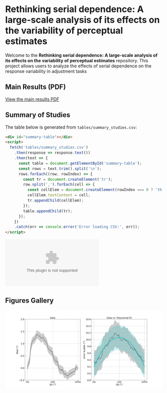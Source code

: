 
# Rethinking serial dependence: A large-scale analysis of its effects on the variability of perceptual estimates  


Welcome to the **Rethinking serial dependence: A large-scale analysis of its effects on the variability of perceptual estimates** repository. This project allows users to analyze the effects of serial dependence on the response variability in adjustment tasks

## Main Results (PDF)

[View the main results PDF](figures/main_results_polyfit.pdf)

## Summary of Studies

The table below is generated from `tables/summary_studies.csv`:

```html
<div id="summary-table"></div>
<script>
  fetch('tables/summary_studies.csv')
    .then(response => response.text())
    .then(text => {
      const table = document.getElementById('summary-table');
      const rows = text.trim().split('\n');
      rows.forEach((row, rowIndex) => {
        const tr = document.createElement('tr');
        row.split(',').forEach(cell => {
          const cellElem = document.createElement(rowIndex === 0 ? 'th' : 'td');
          cellElem.textContent = cell;
          tr.appendChild(cellElem);
        });
        table.appendChild(tr);
      });
    })
    .catch(err => console.error('Error loading CSV:', err));
</script>
```

![Table 1: Analyzed datasets](tables/summary_studies.csv)

## Figures Gallery

![Figure 1: Response scatter as a function of feature distance](figures/main_results_polyfit.png)

